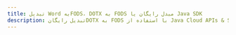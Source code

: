 ---title: تبدیل Word بهFODS، DOTX به FODS مبدل رایگان یا Java SDKdescription: تبدیل رایگانDOTX به FODS با استفاده از Java Cloud APIs & SDK. همچنین اسناد Microsoft Word و OpenOffice را در Cloud ایجاد، ویرایش و رندر کنید.---